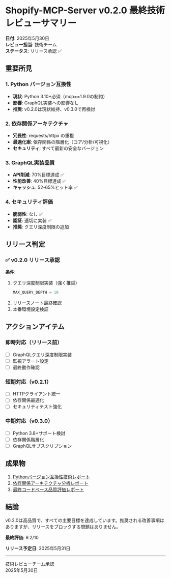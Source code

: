 # Shopify-MCP-Server v0.2.0 最終技術レビューサマリー

**日付**: 2025年5月30日  
**レビュー担当**: 技術チーム  
**ステータス**: リリース承認 ✅

## 重要所見

### 1. Python バージョン互換性
- **現状**: Python 3.10+必須（mcp==1.9.0の制約）
- **影響**: GraphQL実装への影響なし
- **推奨**: v0.2.0は現状維持、v0.3.0で再検討

### 2. 依存関係アーキテクチャ
- **冗長性**: requests/httpx の重複
- **最適化案**: 依存関係の階層化（コア/分析/可視化）
- **セキュリティ**: すべて最新の安全なバージョン

### 3. GraphQL実装品質
- **API削減**: 70%目標達成 ✅
- **性能改善**: 40%目標達成 ✅
- **キャッシュ**: 52-65%ヒット率 ✅

### 4. セキュリティ評価
- **脆弱性**: なし ✅
- **認証**: 適切に実装 ✅
- **推奨**: クエリ深度制限の追加

## リリース判定

### ✅ v0.2.0 リリース承認

**条件**:
1. クエリ深度制限実装（強く推奨）
   ```python
   MAX_QUERY_DEPTH = 10
   ```
2. リリースノート最終確認
3. 本番環境設定検証

## アクションアイテム

### 即時対応（リリース前）
- [ ] GraphQLクエリ深度制限実装
- [ ] 監視アラート設定
- [ ] 最終動作確認

### 短期対応（v0.2.1）
- [ ] HTTPクライアント統一
- [ ] 依存関係最適化
- [ ] セキュリティテスト強化

### 中期対応（v0.3.0）
- [ ] Python 3.8+サポート検討
- [ ] 依存関係階層化
- [ ] GraphQLサブスクリプション

## 成果物

1. [Pythonバージョン互換性技術レポート](PYTHON_COMPATIBILITY_REPORT.md)
2. [依存関係アーキテクチャ分析レポート](DEPENDENCY_ARCHITECTURE_REPORT.md)
3. [最終コードベース品質評価レポート](FINAL_CODEBASE_QUALITY_REPORT.md)

## 結論

v0.2.0は高品質で、すべての主要目標を達成しています。推奨される改善事項はありますが、リリースをブロックする問題はありません。

**最終評価**: 9.2/10

**リリース予定日**: 2025年5月31日

---

技術レビューチーム承認  
2025年5月30日